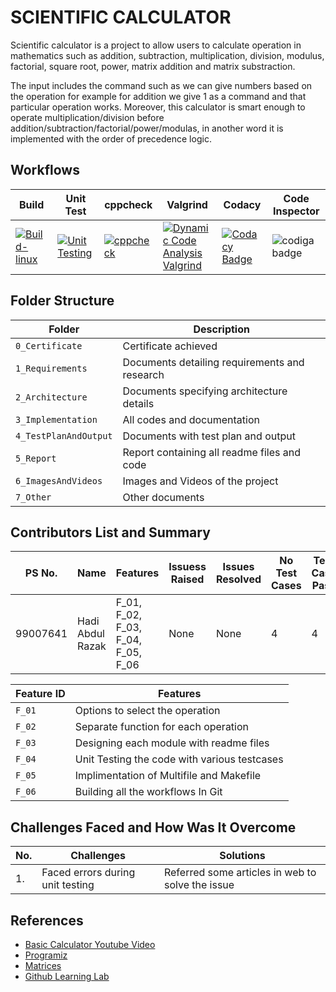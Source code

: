 # SCIENTIFIC CALCULATOR
Scientific calculator is a project to allow users to calculate operation in mathematics such as addition, subtraction, multiplication, division, modulus, factorial, square root, power, matrix addition and matrix substraction.

The input includes the command such as we can give numbers based on the operation for example for addition we give 1 as a command and that particular operation works. Moreover, this calculator is smart enough to operate multiplication/division before addition/subtraction/factorial/power/modulas, in another word it is implemented with the order of precedence logic.

## Workflows
| Build | Unit Test | cppcheck | Valgrind | Codacy | Code Inspector |
| ----- | -------- | ---------| -------| ---------------| --- |
| [![Build-linux](https://github.com/hardirazak24/M1_Calculator_Utility/actions/workflows/Build-linux.yml/badge.svg)](https://github.com/hardirazak24/M1_Calculator_Utility/actions/workflows/Build-linux.yml) | [![Unit Testing](https://github.com/hardirazak24/M1_Calculator_Utility/actions/workflows/unity.yml/badge.svg)](https://github.com/hardirazak24/M1_Calculator_Utility/actions/workflows/unity.yml) | [![cppcheck](https://github.com/hardirazak24/M1_Calculator_Utility/actions/workflows/cppcheck.yml/badge.svg)](https://github.com/hardirazak24/M1_Calculator_Utility/actions/workflows/cppcheck.yml) | [![Dynamic Code Analysis Valgrind](https://github.com/hardirazak24/M1_Calculator_Utility/actions/workflows/Valgrind.yml/badge.svg)](https://github.com/hardirazak24/M1_Calculator_Utility/actions/workflows/Valgrind.yml) | [![Codacy Badge](https://app.codacy.com/project/badge/Grade/cd9660633d8a4c0ba09e77a20096e6ec)](https://www.codacy.com/gh/hardirazak24/M1_Calculator_Utility/dashboard?utm_source=github.com&amp;utm_medium=referral&amp;utm_content=hardirazak24/M1_Calculator_Utility&amp;utm_campaign=Badge_Grade) | ![codiga badge](https://api.codiga.io/project/31052/score/svg) |

## Folder Structure
| Folder | Description |
| --- | --- |
| `0_Certificate` |Certificate achieved |
| `1_Requirements` | Documents detailing requirements and research |
| `2_Architecture` | Documents specifying architecture details |
| `3_Implementation` | All codes and documentation |
| `4_TestPlanAndOutput` | Documents with test plan and output |
| `5_Report` | Report containing all readme files and code |
| `6_ImagesAndVideos` | Images and Videos of the project |
| `7_Other` | Other documents |

## Contributors List and Summary
| PS No.  | Name | Features | Issuess Raised | Issues Resolved | No Test Cases | Test Case Pass |
| --- | --- | --- | --- | --- | --- | --- |
| 99007641  | Hadi Abdul Razak  | F_01, F_02, F_03, F_04, F_05, F_06 | None | None | 4 | 4 |

| Feature ID | Features |
| --- | --- |
| `F_01` |Options to select the operation |
| `F_02` | Separate function for each operation |
| `F_03` | Designing each module with readme files |
| `F_04` | Unit Testing the code with various testcases |
| `F_05` | Implimentation of Multifile and Makefile |
| `F_06` | Building all the workflows In Git |

## Challenges Faced and How Was It Overcome
| No. | Challenges | Solutions |
| --- | --- | ---|
| 1. | Faced errors during unit testing | Referred some articles in web to solve the issue |

## References
* [Basic Calculator Youtube Video](https://www.youtube.com/watch?v=GAdOH9DNRXs)
* [Programiz](https://www.programiz.com/)
* [Matrices](https://www.c-sharpcorner.com/blogs/add-two-matrix-using-c)
* [Github Learning Lab](https://youtu.be/sz6zfrQpCQg)



